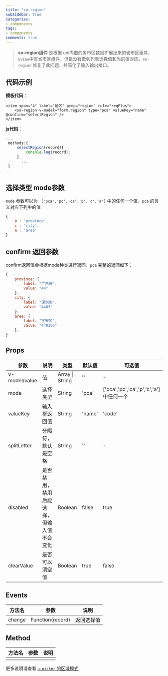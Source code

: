 ```yaml
---
title: "so-region"
subSidebar: true
categories:
- components
tags:
- components
comments: true
---
```


>**so-region组件** 是根据 uni内置的省市区数据扩展出来的省市区组件， `uview`中有省市区组件，但是没有做到列表选择值和当前值对应，`so-region` 修复了此问题，并简化了输入输出接口。

## 代码示例

**模板代码**：

```vue
<item span="4" label="地区" prop="region" rule="reqPlus">
    <so-region v-model="form.region" type="pca" valueKey="name" @confirm="selectRegion" />
</item>
```

**js代码**：

```javascript
...
 methods:{
     selectRegion(record){
         console.log(record);
     },
       ...
 }
...
```

##  选择类型 mode参数

`mode` 参数可以为 ` ['pca','pc','ca','p','c','a']` 中的任何一个值，`pca` 的含义对应下列中的值

```javascript
{
    p : 'province',
    c : 'city',
    a : 'area'
}
```

## confirm 返回参数

confirm返回值会根据mode种类进行返回，`pca` 完整的返回如下：

```javascript
{
	province: {
		label: "广东省",
		value: "44"
	},
	city: {
		label: "深圳市",
		value: "4403"
	},
	area: {
		label: "宝安区",
		value: "440306"
	},
}
```

## Props

| 参数          | 说明                                     | 类型            | 默认值 | 可选值                                  |
| ------------- | ---------------------------------------- | --------------- | ------ | --------------------------------------- |
| v-model/value | 值                                       | Array \| String | ''     | -                                       |
| mode          | 选择类型                                 | String          | 'pca'  | ['pca','pc','ca','p','c','a']中任何一个 |
| valueKey      | 输入框返回值                             | String          | 'name' | 'code'                                  |
| splitLetter   | 分隔符，默认是空格                       | String          | ''     | -                                       |
| disabled      | 是否禁用，禁用后能选择，但输入值不会变化 | Boolean         | false  | true                                    |
| clearValue    | 是否可以清空值                           | Boolean         | true   | false                                   |

## Events

| 方法名 | 参数             | 说明       |
| ------ | ---------------- | ---------- |
| change | Function(record) | 返回选择值 |



## Method

| 方法名 | 参数 | 说明 |
| ------ | ---- | ---- |
|        |      |      |

更多说明请查看 [`u-picker` 的区域模式](https://www.uviewui.com/components/picker.html)